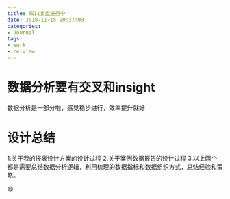 ```yaml
---
title: 双11复盘进行中
date: 2018-11-15 20:37:00
categories:
- Journal
tags:
- work
- reiview
---
```


# 数据分析要有交叉和insight
数据分析是一部分啦，感觉稳步进行，效率提升就好
# 设计总结
1.关于我的报表设计方案的设计过程
2.关于案例数据报告的设计过程
3.以上两个都是需要总结数据分析逻辑，利用梳理的数据指标和数据组织方式，总结经验和策略。

:yum: